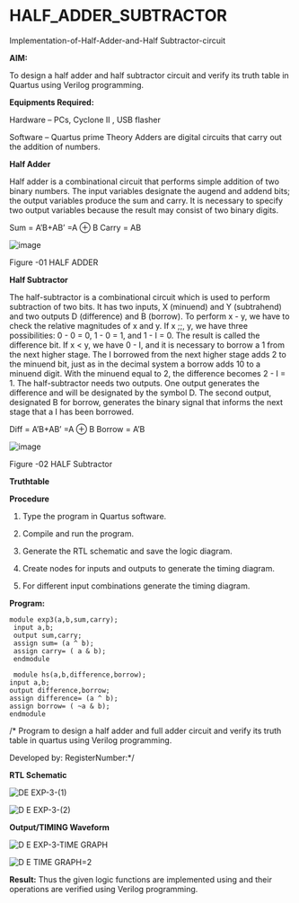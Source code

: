 # HALF_ADDER_SUBTRACTOR

Implementation-of-Half-Adder-and-Half Subtractor-circuit

**AIM:**

To design a half adder and half subtractor circuit and verify its truth table in Quartus using Verilog programming.

**Equipments Required:**

Hardware – PCs, Cyclone II , USB flasher 

Software – Quartus prime Theory Adders are digital circuits that carry out the addition of numbers.

**Half Adder**

Half adder is a combinational circuit that performs simple addition of two binary numbers. The input variables designate the augend and addend bits; the output variables produce the sum and carry. It is necessary to specify two output variables because the result may consist of two binary digits.

Sum = A’B+AB’ =A ⊕ B Carry = AB

![image](https://github.com/naavaneetha/HALF_ADDER_SUBTRACTOR/assets/154305477/bd4a0b2c-cdbc-4184-ab08-81578f121e1f)

Figure -01 HALF ADDER

**Half Subtractor**

The half-subtractor is a combinational circuit which is used to perform subtraction of two bits. It has two inputs, X (minuend) and Y (subtrahend) and two outputs D (difference) and B (borrow). To perform x - y, we have to check the relative magnitudes of x and y. If x ;;, y, we have three possibilities: 0 - 0 = 0, 1 - 0 = 1, and 1 - I = 0. The result is called the difference bit. If x < y, we have 0 - I, and it is necessary to borrow a 1 from the next higher stage. The I borrowed from the next higher stage adds 2 to the minuend bit, just as in the decimal system a borrow adds 10 to a minuend digit. With the minuend equal to 2, the difference becomes 2 - I = 1. The half-subtractor needs two outputs. One output generates the difference and will be designated by the symbol D. The second output, designated B for borrow, generates the binary signal that informs the next stage that a I has been borrowed. 

Diff = A’B+AB’ =A ⊕ B
Borrow = A’B

 ![image](https://github.com/naavaneetha/HALF_ADDER_SUBTRACTOR/assets/154305477/d76b099c-513f-4e7c-843a-e2fd028a531a)

Figure -02 HALF Subtractor

**Truthtable**

**Procedure**

1.	Type the program in Quartus software.

2.	Compile and run the program.

3.	Generate the RTL schematic and save the logic diagram.

4.	Create nodes for inputs and outputs to generate the timing diagram.

5.	For different input combinations generate the timing diagram.


**Program:**
```
module exp3(a,b,sum,carry);
 input a,b;
 output sum,carry;
 assign sum= (a ^ b);
 assign carry= ( a & b);
 endmodule
 
 module hs(a,b,difference,borrow);
input a,b;
output difference,borrow;
assign difference= (a ^ b);
assign borrow= ( ~a & b);
endmodule
```
/* Program to design a half adder and full adder circuit and verify its truth table in quartus using Verilog programming.

Developed by: RegisterNumber:*/

**RTL Schematic**

![DE EXP-3-(1)](https://github.com/user-attachments/assets/39f1da1d-0052-42ec-a3a2-c4502bc05f56)

![D E EXP-3-(2)](https://github.com/user-attachments/assets/bf299ed0-a89a-44db-a58d-514c0ffcfd63)

**Output/TIMING Waveform**

![D E EXP-3-TIME GRAPH](https://github.com/user-attachments/assets/28bbf28e-b946-4a51-bca9-0379e747921c)

![D E TIME GRAPH=2](https://github.com/user-attachments/assets/958349b5-9f27-43a1-a434-da0aad42ceea)



**Result:**
 Thus the given logic functions are implemented using and their operations are verified using Verilog programming.

